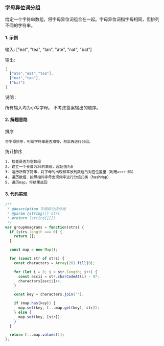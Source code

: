### 字母异位词分组

给定一个字符串数组，将字母异位词组合在一起。字母异位词指字母相同，但排列不同的字符串。

#### 1. 示例

输入: ["eat", "tea", "tan", "ate", "nat", "bat"]

输出:

```js
[
  ["ate","eat","tea"],
  ["nat","tan"],
  ["bat"]
]
```

说明：

  所有输入均为小写字母。
  不考虑答案输出的顺序。

#### 2. 解题思路

  排序

    将字母排序，判断字符串是否相等，然后再进行分组。

  统计排序

    1. 检查是否为空数组
    2. 建立一个长度为26的数组，起始值为0
    3. 遍历所有字符串，将字母的出现频率放到数组的对应位置里（利用ascii码）
    4. 遍历数组，按照相同字母出现频率进行分组归类（hashMap）
    5. 遍历map，将结果返回

#### 3. 代码实现

```js
/**
 * @description 字母异位词分组
 * @param {string[]} strs
 * @return {string[][]}
 */
var groupAnagrams = function(strs) {
  if (strs.length === 0) {
    return [];
  }

  const map = new Map();

  for (const str of strs) {
    const characters = Array(26).fill(0);

    for (let i = 0; i < str.length; i++) {
      const ascii = str.charCodeAt(i) - 97;
      characters[ascii]++;
    }

    const key = characters.join('');

    if (map.has(key)) {
      map.set(key, [...map.get(key), str]);
    } else {
      map.set(key, [str]);
    }
  }

  return [...map.values()];
};
```